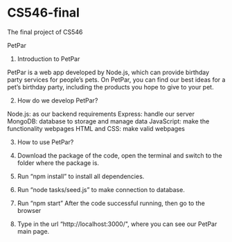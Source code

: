 # CS546-final
The final project of CS546

PetPar

1. Introduction to PetPar

PetPar is a web app developed by Node.js, which can provide birthday party services for people’s pets. On PetPar, you can find our best ideas for a pet’s birthday party, including the products you hope to give to your pet.

2. How do we develop PetPar?

Node.js: as our backend requirements
Express: handle our server
MongoDB: database to storage and manage data JavaScript: make the functionality webpages HTML and CSS: make valid webpages

3. How to use PetPar?
  
  1. Download the package of the code, open the terminal and switch to the folder where the package is.
  2. Run “npm install” to install all dependencies.
  2. Run “node tasks/seed.js” to make connection to database.
  3. Run “npm start”
  After the code successful running, then go to the browser
  4. Type in the url “http://localhost:3000/", where you can see our PetPar main page.
